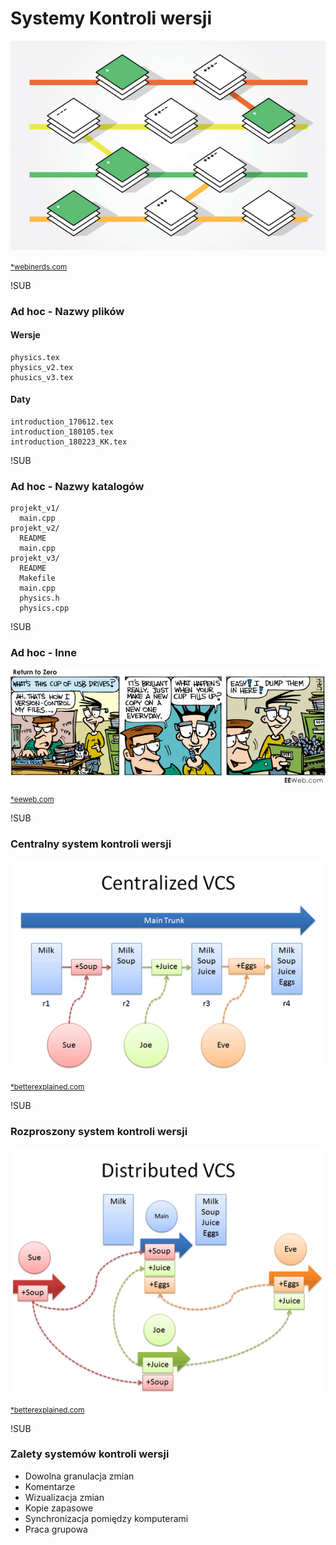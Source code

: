 # Systemy Kontroli wersji
![Version Control System](images/Version-Control-System.png)

<small>[*webinerds.com](https://webinerds.com/version-control-systems-keep-your-code-in-order/)</small>

!SUB
### Ad hoc - Nazwy plików

#### Wersje

```
physics.tex
physics_v2.tex
phusics_v3.tex
```

#### Daty

```
introduction_170612.tex
introduction_180105.tex
introduction_180223_KK.tex
```

!SUB
### Ad hoc - Nazwy katalogów

```
projekt_v1/
  main.cpp
projekt_v2/
  README
  main.cpp
projekt_v3/
  README
  Makefile
  main.cpp
  physics.h
  physics.cpp
```

!SUB
### Ad hoc - Inne
![USB VCS](images/vcs-usb.png)

<small>[*eeweb.com](http://eeweb.com)</small>

!SUB
### Centralny system kontroli wersji
![Centralized VCS](images/centralized_example.png)

<small>[*betterexplained.com](https://betterexplained.com/articles/intro-to-distributed-version-control-illustrated)</small>

!SUB
### Rozproszony system kontroli wersji
![Distributed VCS](images/distributed_example.png)

<small>[*betterexplained.com](https://betterexplained.com/articles/intro-to-distributed-version-control-illustrated)</small>

!SUB
### Zalety systemów kontroli wersji

* Dowolna granulacja zmian
* Komentarze
* Wizualizacja zmian
* Kopie zapasowe
* Synchronizacja pomiędzy komputerami
* Praca grupowa


